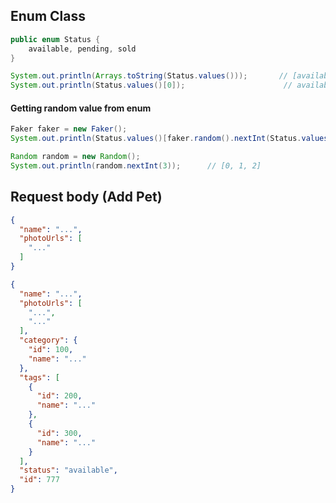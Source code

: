 
## Enum Class

```java
public enum Status {
    available, pending, sold
}
```

```java
System.out.println(Arrays.toString(Status.values()));       // [available, pending, sold]
System.out.println(Status.values()[0]);                      // available
```

#### Getting random value from enum

```java
Faker faker = new Faker();
System.out.println(Status.values()[faker.random().nextInt(Status.values().length)]);         // [available, pending, sold][0, 1, 2]
```
```java
Random random = new Random();
System.out.println(random.nextInt(3));      // [0, 1, 2]
```



## Request body (Add Pet)

```json
{
  "name": "...",
  "photoUrls": [
    "..."
  ]
}
```

```json
{
  "name": "...",
  "photoUrls": [
    "...",
    "..."
  ],
  "category": {
    "id": 100,
    "name": "..."
  },
  "tags": [
    {
      "id": 200,
      "name": "..."
    },
    {
      "id": 300,
      "name": "..."
    }
  ],
  "status": "available",
  "id": 777
}
```